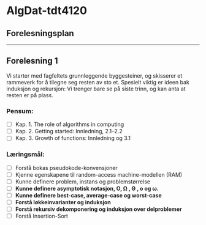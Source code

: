 # AlgDat-tdt4120

## Forelesningsplan
---

## Forelesning 1

Vi starter med fagfeltets grunnleggende byggesteiner, og skisserer et rammeverk for å tilegne seg resten av sto et. Spesielt viktig er ideen bak induksjon og rekursjon: Vi trenger bare se på siste trinn, og kan anta at resten er på plass.

### Pensum: 
- [ ] Kap. 1. The role of algorithms in computing
- [ ] Kap. 2. Getting started: Innledning, 2.1–2.2
- [ ] Kap. 3. Growth of functions: Innledning og 3.1

### Læringsmål:
- [ ] Forstå bokas pseudokode-konvensjoner
- [ ] Kjenne egenskapene til random-access machine-modellen (RAM)
- [ ] Kunne definere problem, instans og problemstørrelse
- [ ] **Kunne definere asymptotisk notasjon, O, Ω , Θ , o og ω.**
- [ ] **Kunne definere best-case, average-case og worst-case**
- [ ] **Forstå løkkeinvarianter og induksjon**
- [ ] **Forstå rekursiv dekomponering og induksjon over delproblemer**
- [ ] Forstå Insertion-Sort
